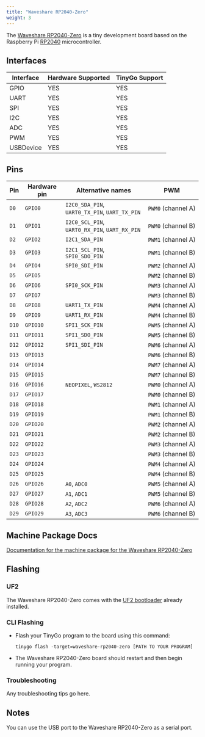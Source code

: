 ```yaml
---
title: "Waveshare RP2040-Zero"
weight: 3
---
```


The [Waveshare RP2040-Zero](https://www.waveshare.com/wiki/RP2040-Zero) is a tiny development board based on the Raspberry Pi [RP2040](https://datasheets.raspberrypi.org/rp2040/rp2040-datasheet.pdf) microcontroller.

## Interfaces

| Interface | Hardware Supported | TinyGo Support |
| --------- | ------------- | ----- |
| GPIO      | YES | YES |
| UART      | YES | YES |
| SPI       | YES | YES |
| I2C       | YES | YES |
| ADC       | YES | YES |
| PWM       | YES | YES |
| USBDevice | YES | YES |

## Pins

| Pin               | Hardware pin | Alternative names | PWM                  |
| ----------------- | ------------ | ----------------- | -------------------- |
| `D0`              | `GPIO0`      | `I2C0_SDA_PIN`, `UART0_TX_PIN`, `UART_TX_PIN` | `PWM0` (channel A)   |
| `D1`              | `GPIO1`      | `I2C0_SCL_PIN`, `UART0_RX_PIN`, `UART_RX_PIN` | `PWM0` (channel B)   |
| `D2`              | `GPIO2`      | `I2C1_SDA_PIN`    | `PWM1` (channel A)   |
| `D3`              | `GPIO3`      | `I2C1_SCL_PIN`, `SPI0_SDO_PIN` | `PWM1` (channel B)   |
| `D4`              | `GPIO4`      | `SPI0_SDI_PIN`    | `PWM2` (channel A)   |
| `D5`              | `GPIO5`      |                   | `PWM2` (channel B)   |
| `D6`              | `GPIO6`      | `SPI0_SCK_PIN`    | `PWM3` (channel A)   |
| `D7`              | `GPIO7`      |                   | `PWM3` (channel B)   |
| `D8`              | `GPIO8`      | `UART1_TX_PIN`    | `PWM4` (channel A)   |
| `D9`              | `GPIO9`      | `UART1_RX_PIN`    | `PWM4` (channel B)   |
| `D10`             | `GPIO10`     | `SPI1_SCK_PIN`    | `PWM5` (channel A)   |
| `D11`             | `GPIO11`     | `SPI1_SDO_PIN`    | `PWM5` (channel B)   |
| `D12`             | `GPIO12`     | `SPI1_SDI_PIN`    | `PWM6` (channel A)   |
| `D13`             | `GPIO13`     |                   | `PWM6` (channel B)   |
| `D14`             | `GPIO14`     |                   | `PWM7` (channel A)   |
| `D15`             | `GPIO15`     |                   | `PWM7` (channel B)   |
| `D16`             | `GPIO16`     | `NEOPIXEL`, `WS2812` | `PWM0` (channel A)   |
| `D17`             | `GPIO17`     |                   | `PWM0` (channel B)   |
| `D18`             | `GPIO18`     |                   | `PWM1` (channel A)   |
| `D19`             | `GPIO19`     |                   | `PWM1` (channel B)   |
| `D20`             | `GPIO20`     |                   | `PWM2` (channel A)   |
| `D21`             | `GPIO21`     |                   | `PWM2` (channel B)   |
| `D22`             | `GPIO22`     |                   | `PWM3` (channel A)   |
| `D23`             | `GPIO23`     |                   | `PWM3` (channel B)   |
| `D24`             | `GPIO24`     |                   | `PWM4` (channel A)   |
| `D25`             | `GPIO25`     |                   | `PWM4` (channel B)   |
| `D26`             | `GPIO26`     | `A0`, `ADC0`      | `PWM5` (channel A)   |
| `D27`             | `GPIO27`     | `A1`, `ADC1`      | `PWM5` (channel B)   |
| `D28`             | `GPIO28`     | `A2`, `ADC2`      | `PWM6` (channel A)   |
| `D29`             | `GPIO29`     | `A3`, `ADC3`      | `PWM6` (channel B)   |

## Machine Package Docs

[Documentation for the machine package for the Waveshare RP2040-Zero](../machine/waveshare-rp2040-zero)

## Flashing

### UF2

The Waveshare RP2040-Zero comes with the [UF2 bootloader](https://github.com/Microsoft/uf2) already installed.

### CLI Flashing

- Flash your TinyGo program to the board using this command:

    ```shell
    tinygo flash -target=waveshare-rp2040-zero [PATH TO YOUR PROGRAM]
    ```

- The Waveshare RP2040-Zero board should restart and then begin running your program.

### Troubleshooting

Any troubleshooting tips go here.

## Notes

You can use the USB port to the Waveshare RP2040-Zero as a serial port.
